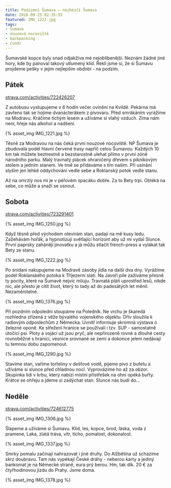 ```yaml
---
title: Podzimní Šumava – nejhezčí Šumava
date: 2016-09-25 02:35:55
featured: IMG_1222.jpg
tags:
- Šumava
- nouzová nocoviště
- backpacking
- čundr
---
```

Šumavské kopce byly snad odjakživa mé nejoblíbenější. Neznám žádné jiné hory, kde by panoval takový utlumený klid. Řekli jsme si, že si Šumavu projdeme pešky v jejím nejlepším období - na podzim.
<!-- more -->

## Pátek ##
[strava.com/activities/722426207](https://www.strava.com/activities/722426207)

Z autobusu vystupujeme v 6 hodin večer ovínění na Kvildě. Pekárna má zavřeno tak se hojíme dvanácterákem z pivovaru. Před smrákáním vyrážíme na Modravu. Kráčíme tichým lesem a užíváme si vlahý vzduch. Zima nám není, hřeje nás alkohol a nadšení.

{% asset_img IMG_1221.jpg %}

Těsně za Modravou na nás čeká první nouzové nocoviště. NP Šumava je zbudovala podél hlavní červené trasy napříč celou Šumavou. Každých 10 km tak můžete beztrestně  a bezstarostně ulehat přímo v první zóně národního parku. Malý travnatý plácek ohraničený dřevem s piknikovým stolem a jedním stanem. Ve tmě se přidáváme s tím naším. Při usínání slyším jen lehké oddychování vedle sebe a Roklanský potok vedle stanu.

Až na omrzlý nos mi je v péřovém spacáku dobře. Za to Bety trpí. Obléká na sebe, co může a snaží se usnout.

## Sobota ##
[strava.com/activities/723291401](https://www.strava.com/activities/723291401)

{% asset_img IMG_1250.jpg %}

Když těsně před východem otevírám stan, padají na mě kusy ledu. Zažehávám hořák, a hypnotizuji světlající horizont aby už mi vydal Slunce. První paprsky zahánějí jinovatku a já můžu stlačit french-press a vylákat tak Bety ze stanu.

{% asset_img IMG_1222.jpg %}

Po snídani nakupujeme na Modravě zásoby jídla na další dva dny. Vyrážíme podél Roklanského potoka k Tříjezerní slati. Na Javoří pile zažíváme přesně ty pocity, které na Šumavě nejvíc miluju. Travnatá pláň uprostřed lesů, nikde nic, ale přesto je cítit život, který to tady až do padesátých let měnil. Nezaměnitelné.

{% asset_img IMG_1376.jpg %}

Při pozdním odpoledni stoupáme na Poledník. Ne vrchu je škaredá rozhledna zřízená z věže bývalého vojenského objektu. Dřív sloužila k radiovým odposlechům z Německa. Uvnitř informuje skromná výstava o železné oponě. Ke střežení hranice se používali i tzv. SUP - samostatně útočící psi. Ploty a vojáci už jsou pryč, ale nepřirozeně rovné a dlouhé cesty rovnoběžné s hranicí, vesnice srovnané se zemí a dokonce jeleni nedávají tu temnou dobu zapomenout.

{% asset_img IMG_1290.jpg %}

Stavíme stan, vaříme torteliny v dešťové vodě, pijeme pivo z bufetu a užíváme si slunce před chladnou nocí. Vyprovázíme ho až za obzor. Skupinka lidí v krbu, který nabízí místní přístřešek na ohni opéká buřty. Krátce se ohřeju a jdeme si zadýchat stan.
Slunce nás budí do...

## Neděle ##
[strava.com/activities/724612775](https://www.strava.com/activities/724612775)

{% asset_img IMG_1306.jpg %}

Šlapeme a užíváme si Šumavu. Klid, les, kopce, brod, láska, voda z pramene, Laka, zlatá tráva, vítr, ticho, pomalost, dokonalost.

{% asset_img IMG_1337.jpg %}

Smrky pomalu začínají nahrazovat i jiné druhy. Do Alžbětína už scházíme skrz doubravu. Tam nás vypékají České dráhy - neberou karty a jediný bankomat je na Německé straně, eura prý berou. Hm, tak dík. 20 € za čtyřhodinovou jízdu do Prahy. Jsme doma.

{% asset_img IMG_1378.jpg %}




